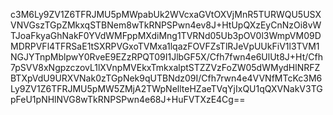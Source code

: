c3M6Ly9ZV1Z6TFRJMU5pMWpabUk2WVcxaGVtOXVjMnR5TURWQU5USXVNVGszTGpZMkxqSTBNem8wTkRNPSPwn4ev8J+HtUpQXzEyCnNzOi8vWTJoaFkyaGhNakF0YVdWMFppMXdiMng1TVRNd05Ub3pOV0l3WmpVM09DMDRPVFl4TFRSaE1tSXRPVGxoTVMxa1lqazFOVFZsTlRJeVpUUkFiV1l3TVM1NGJYTnpMblpwY0RveE9EZzRPQT09I1JlbGF5X/Cfh7fwn4e6UlUt8J+Ht/Cfh7pSVV8xNgpzczovL1lXVnpMVEkxTmkxalptSTZZVzFoZW05dWMydHlNRFZBTXpVdU9URXVNak0zTGpNek9qUTBNdz09I/Cfh7rwn4e4VVNfMTcKc3M6Ly9ZV1Z6TFRJMU5pMW5ZMjA2TWpNellteHZaeTVqYjIxQU1qQXVNakV3TGpFeU1pNHlNVG8wTkRNPSPwn4e68J+HuFVTXzE4Cg==